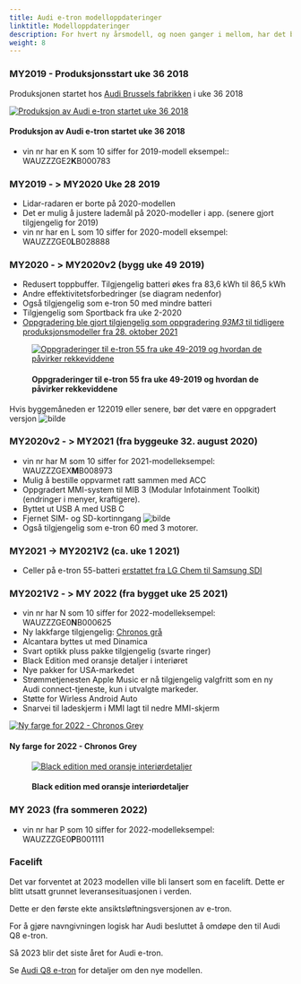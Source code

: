 ```yaml
---
title: Audi e-tron modelloppdateringer
linktitle: Modelloppdateringer
description: For hvert ny årsmodell, og noen ganger i mellom, har det blitt gjort oppdateringer til Audi e-tron. Her finner du detaljer om de forskjellige oppdateringene.
weight: 8
---
```

<!-- markdownlint-disable MD033 -->
### MY2019 - Produksjonsstart uke 36 2018

Produksjonen startet hos [Audi Brussels fabrikken](https://www.google.com/maps/place/Audi+Brussels/@50.8106698,4.3148004,730m/data=!3m1!1e3!4m5!3m4!1s0x0:0x603fdd7e2d943989!8m2!3d50.8113307!4d4.31490) i uke 36 2018

<figur>
     <a href="https://media.electrichasgoneaudi.net/multimedia/models/e-tron/mychanges/production.jpg">
         <img src="https://media.electrichasgoneaudi.net/multimedia/models/e-tron/mychanges/productions.jpg" alt="Produksjon av Audi e-tron startet uke 36 2018" title="Produksjon av Audi e-tron startet uke 36 2018">
    </a>
    <figcaption><h4>Produksjon av Audi e-tron startet uke 36 2018</h4></figcaption>
</figur>

- vin nr har en K som 10 siffer for 2019-modell eksempel:: WAUZZZGE2**K**B000783

### MY2019 - > MY2020 Uke 28 2019

- Lidar-radaren er borte på 2020-modellen
- Det er mulig å justere lademål på 2020-modeller i app. (senere gjort tilgjengelig for 2019)
- vin nr har en L som 10 siffer for 2020-modell eksempel: WAUZZZGE0**L**B028888

### MY2020 - > MY2020v2 (bygg uke 49 2019)

- Redusert toppbuffer. Tilgjengelig batteri økes fra 83,6 kWh til 86,5 kWh
- Andre effektivitetsforbedringer (se diagram nedenfor)
- Også tilgjengelig som e-tron 50 med mindre batteri
- Tilgjengelig som Sportback fra uke 2-2020
- [Oppgradering ble gjort tilgjengelig som oppgradering *93M3* til tidligere produksjonsmodeller fra 28. oktober 2021](https://kommunikasjon.ntb.no/pressemelding/programvareoppgradering-for-audi-e-tron-55-quattro?publisherId=14867825&releaseId=17918998)

<figure>
    <a href="https://media.electrichasgoneaudi.net/multimedia/models/e-tron/mychanges/my2020v2.jpg">
        <img src="https://media.electrichasgoneaudi.net/multimedia/models/e-tron/mychanges/my2020v2s.jpg" alt="Oppgraderinger til e-tron 55 fra uke 49-2019 og hvordan de påvirker rekkeviddene" title="Oppgraderinger til e-tron 55 fra uke 49-2019 og hvordan de påvirker rekkeviddene">
    </a>
    <figcaption><h4>Oppgraderinger til e-tron 55 fra uke 49-2019 og hvordan de påvirker rekkeviddene</h4></figcaption>
</figure>

Hvis byggemåneden er 122019 eller senere, bør det være en oppgradert versjon
![bilde](https://user-images.githubusercontent.com/59776765/114271439-a64b3400-9a11-11eb-9e5e-0cae5310ef28.png)

### MY2020v2 - > MY2021 (fra byggeuke 32. august 2020)

- vin nr har M som 10 siffer for 2021-modelleksempel: WAUZZZGEX**M**B008973
- Mulig å bestille oppvarmet ratt sammen med ACC
- Oppgradert MMI-system til MIB 3 (Modular Infotainment Toolkit) (endringer i menyer, kraftigere).
- Byttet ut USB A med USB C
- Fjernet SIM- og SD-kortinngang
![bilde](https://user-images.githubusercontent.com/59776765/103356641-9be3da80-4ab1-11eb-9248-411935d983ad.png)
- Også tilgjengelig som e-tron 60 med 3 motorer.

### MY2021 -> MY2021V2 (ca. uke 1 2021)
  
- Celler på e-tron 55-batteri [erstattet fra LG Chem til Samsung SDI](../drivetrain/battery/)

### MY2021V2 - > MY 2022 (fra bygget uke 25 2021)

- vin nr har N som 10 siffer for 2022-modelleksempel: WAUZZZGE0**N**B000625
- Ny lakkfarge tilgjengelig: [Chronos grå](../exterior/paint/#chronosgrå-metallic)
- Alcantara byttes ut med Dinamica
- Svart optikk pluss pakke tilgjengelig (svarte ringer)
- Black Edition med oransje detaljer i interiøret
- Nye pakker for USA-markedet
- Strømmetjenesten Apple Music er nå tilgjengelig valgfritt som en ny Audi connect-tjeneste, kun i utvalgte markeder.
- Støtte for Wirless Android Auto
- Snarvei til ladeskjerm i MMI lagt til nedre MMI-skjerm

<figur>
    <a href="https://media.electrichasgoneaudi.net/multimedia/models/e-tron/exterior/paint/paint_chronosgrey_6.jpg">
        <img src="https://media.electrichasgoneaudi.net/multimedia/models/e-tron/exterior/paint/paint_chronosgrey_6s.jpg" alt="Ny farge for 2022 - Chronos Grey" title="Ny farge for 2022 - Chronos Grey">
    </a>
    <figcaption><h4>Ny farge for 2022 - Chronos Grey</h4></figcaption>
</figur>
<figure>
    <a href="https://media.electrichasgoneaudi.net/multimedia/models/e-tron/mychanges/blackedition.jpg">
        <img src="https://media.electrichasgoneaudi.net/multimedia/models/e-tron/mychanges/blackeditions.jpg" alt="Black edition med oransje interiørdetaljer" title="Black edition med oransje interiørdetaljer">
    </a>
    <figcaption><h4>Black edition med oransje interiørdetaljer</h4></figcaption>
</figure>

### MY 2023 (fra sommeren 2022)

- vin nr har P som 10 siffer for 2022-modelleksempel: WAUZZZGE0**P**B001111

### Facelift

Det var forventet at 2023 modellen ville bli lansert som en facelift. Dette er blitt utsatt grunnet leveransesituasjonen i verden.

Dette er den første ekte ansiktsløftningsversjonen av e-tron.

For å gjøre navngivningen logisk har Audi besluttet å omdøpe den til Audi Q8 e-tron.

Så 2023 blir det siste året for Audi e-tron.

Se [Audi Q8 e-tron](../../../models/q8-e-tron) for detaljer om den nye modellen.